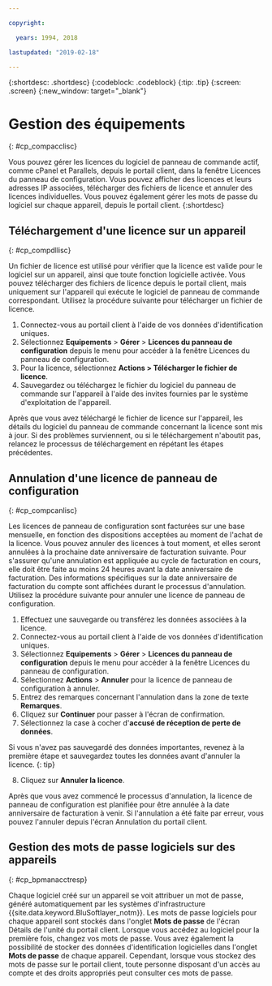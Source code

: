 ```yaml
---

copyright:

  years: 1994, 2018

lastupdated: "2019-02-18"

---
```


{:shortdesc: .shortdesc}
{:codeblock: .codeblock}
{:tip: .tip}
{:screen: .screen}
{:new_window: target="_blank"}

# Gestion des équipements
{: #cp_compacclisc}

Vous pouvez gérer les licences du logiciel de panneau de commande actif, comme cPanel et Parallels, depuis le portail client, dans la fenêtre Licences du panneau de configuration. Vous pouvez afficher des licences et leurs adresses IP associées, télécharger des fichiers de licence et annuler des licences individuelles. Vous pouvez également gérer les mots de passe du logiciel sur chaque appareil, depuis le portail client.
{:shortdesc}


## Téléchargement d'une licence sur un appareil
{: #cp_compdllisc}

Un fichier de licence est utilisé pour vérifier que la licence est valide pour le logiciel sur un appareil, ainsi que toute fonction logicielle activée. Vous pouvez télécharger des fichiers de licence depuis le portail client, mais uniquement sur l'appareil qui exécute le logiciel de panneau de commande correspondant. Utilisez la procédure suivante pour télécharger un fichier de licence.

1. Connectez-vous au portail client à l'aide de vos données d'identification uniques.
2. Sélectionnez **Equipements** > **Gérer** > **Licences du panneau de configuration** depuis le menu pour accéder à la fenêtre Licences du panneau de configuration.
3. Pour la licence, sélectionnez **Actions > Télécharger le fichier de licence**.
4. Sauvegardez ou téléchargez le fichier du logiciel du panneau de commande sur l'appareil à l'aide des invites fournies par le système d'exploitation de l'appareil.

Après que vous avez téléchargé le fichier de licence sur l'appareil, les détails du logiciel du panneau de commande concernant la licence sont mis à jour. Si des problèmes surviennent, ou si le téléchargement n'aboutit pas, relancez le processus de téléchargement en répétant les étapes précédentes.

## Annulation d'une licence de panneau de configuration
{: #cp_compcanlisc}

Les licences de panneau de configuration sont facturées sur une base mensuelle, en fonction des dispositions acceptées au moment de l'achat de la licence. Vous pouvez annuler des licences à tout moment, et elles seront annulées à la prochaine date anniversaire de facturation suivante. Pour s'assurer qu'une annulation est appliquée au cycle de facturation en cours, elle doit être faite au moins 24 heures avant la date anniversaire de facturation. Des informations spécifiques sur la date anniversaire de facturation du compte sont affichées durant le processus d'annulation. Utilisez la procédure suivante pour annuler une licence de panneau de configuration.

1. Effectuez une sauvegarde ou transférez les données associées à la licence.
2. Connectez-vous au portail client à l'aide de vos données d'identification uniques.
3. Sélectionnez **Equipements** > **Gérer** > **Licences du panneau de configuration** depuis le menu pour accéder à la fenêtre Licences du panneau de configuration.
4. Sélectionnez **Actions** > **Annuler** pour la licence de panneau de configuration à annuler.
5. Entrez des remarques concernant l'annulation dans la zone de texte **Remarques**.
6. Cliquez sur **Continuer** pour passer à l'écran de confirmation.
7. Sélectionnez la case à cocher d'**accusé de réception de perte de données**.

  Si vous n'avez pas sauvegardé des données importantes, revenez à la première étape et sauvegardez toutes les données avant d'annuler la licence.
  {: tip}

8. Cliquez sur **Annuler la licence**.

Après que vous avez commencé le processus d'annulation, la licence de panneau de configuration est planifiée pour être annulée à la date anniversaire de facturation à venir. Si l'annulation a été faite par erreur, vous pouvez l'annuler depuis l'écran Annulation du portail client.

## Gestion des mots de passe logiciels sur des appareils
{: #cp_bpmanacctresp}

Chaque logiciel créé sur un appareil se voit attribuer un mot de passe, généré automatiquement par les systèmes d'infrastructure {{site.data.keyword.BluSoftlayer_notm}}. Les mots de passe logiciels pour chaque appareil sont stockés dans l'onglet **Mots de passe** de l'écran Détails de l'unité du portail client. Lorsque vous accédez au logiciel pour la première fois, changez vos mots de passe. Vous avez également la possibilité de stocker des données d'identification logicielles dans l'onglet **Mots de passe** de chaque appareil. Cependant, lorsque vous stockez des mots de passe sur le portail client, toute personne disposant d'un accès au compte et des droits appropriés peut consulter ces mots de passe.
